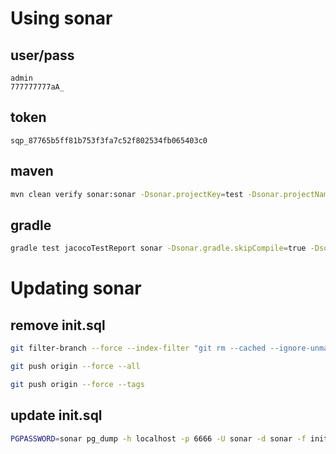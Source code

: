 # Using sonar
## user/pass
```
admin
777777777aA_
```
## token
```
sqp_87765b5ff81b753f3fa7c52f802534fb065403c0
```
## maven
```sh
mvn clean verify sonar:sonar -Dsonar.projectKey=test -Dsonar.projectName='test' -Dsonar.host.url=http://localhost:9000 -Dsonar.token=sqp_87765b5ff81b753f3fa7c52f802534fb065403c0
```
## gradle
```sh
gradle test jacocoTestReport sonar -Dsonar.gradle.skipCompile=true -Dsonar.projectKey=test -Dsonar.projectName='test' -Dsonar.host.url=http://localhost:9000 -Dsonar.token=sqp_87765b5ff81b753f3fa7c52f802534fb065403c0
```
# Updating sonar
## remove init.sql
```sh
git filter-branch --force --index-filter "git rm --cached --ignore-unmatch init.sql" --prune-empty --tag-name-filter cat -- --all
```
```sh
git push origin --force --all
```
```sh
git push origin --force --tags
```
## update init.sql
```sh
PGPASSWORD=sonar pg_dump -h localhost -p 6666 -U sonar -d sonar -f init.sql
```


